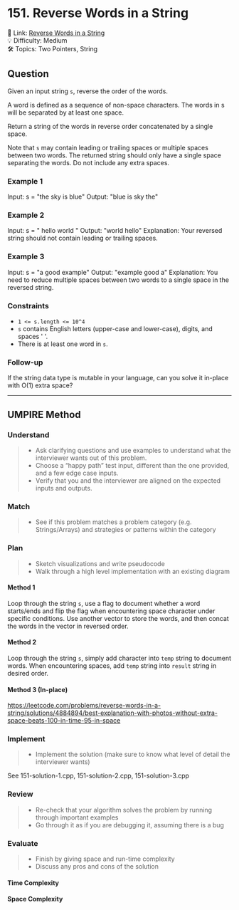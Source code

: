 # 151. Reverse Words in a String

🔗 Link: [Reverse Words in a String](https://leetcode.com/problems/reverse-words-in-a-string/description/)<br>
💡 Difficulty: Medium<br>
🛠️ Topics: Two Pointers, String<br>

## Question

Given an input string `s`, reverse the order of the words.

A word is defined as a sequence of non-space characters. The words in s will be separated by at least one space.

Return a string of the words in reverse order concatenated by a single space.

Note that `s` may contain leading or trailing spaces or multiple spaces between two words. The returned string should only have a single space separating the words. Do not include any extra spaces.

### Example 1

Input: s = "the sky is blue"
Output: "blue is sky the"

### Example 2

Input: s = "  hello world  "
Output: "world hello"
Explanation: Your reversed string should not contain leading or trailing spaces.

### Example 3

Input: s = "a good   example"
Output: "example good a"
Explanation: You need to reduce multiple spaces between two words to a single space in the reversed string.

### Constraints

* `1 <= s.length <= 10^4`
* `s` contains English letters (upper-case and lower-case), digits, and spaces ' '.
* There is at least one word in `s`.

### Follow-up

If the string data type is mutable in your language, can you solve it in-place with O(1) extra space?

---

## UMPIRE Method

### Understand

> - Ask clarifying questions and use examples to understand what the interviewer wants out of this problem.
> - Choose a “happy path” test input, different than the one provided, and a few edge case inputs. 
> - Verify that you and the interviewer are aligned on the expected inputs and outputs.

### Match
> - See if this problem matches a problem category (e.g. Strings/Arrays) and strategies or patterns within the category

### Plan
> - Sketch visualizations and write pseudocode
> - Walk through a high level implementation with an existing diagram

#### Method 1

Loop through the string `s`, use a flag to document whether a word starts/ends and flip the flag when encountering space character under specific conditions. Use another vector to store the words, and then concat the words in the vector in reversed order.

#### Method 2

Loop through the string `s`, simply add character into `temp` string to document words. 
When encountering spaces, add `temp` string into `result` string in desired order.

#### Method 3 (In-place)

https://leetcode.com/problems/reverse-words-in-a-string/solutions/4884894/best-explanation-with-photos-without-extra-space-beats-100-in-time-95-in-space

### Implement
> - Implement the solution (make sure to know what level of detail the interviewer wants)

See 151-solution-1.cpp, 151-solution-2.cpp, 151-solution-3.cpp

### Review
> - Re-check that your algorithm solves the problem by running through important examples
> - Go through it as if you are debugging it, assuming there is a bug

### Evaluate
> - Finish by giving space and run-time complexity
> - Discuss any pros and cons of the solution

#### Time Complexity

#### Space Complexity